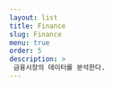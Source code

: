 ```yaml
---
layout: list
title: Finance
slug: Finance
menu: true
order: 5
description: >
 금융시장의 데이터를 분석한다.
---
```

